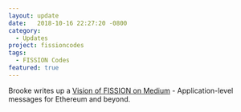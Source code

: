 ```yaml
---
layout: update
date:   2018-10-16 22:27:20 -0800
category:
  - Updates
project: fissioncodes
tags:
  - FISSION Codes
featured: true
---
```

Brooke writes up a [Vision of FISSION on Medium](https://medium.com/spadebuilders/vision-of-fission-b4f9e00c6cb3) - Application-level messages for Ethereum and beyond.